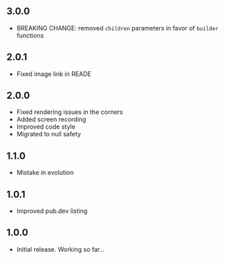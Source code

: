 ## 3.0.0

* BREAKING CHANGE: removed `children` parameters in favor of `builder` functions

## 2.0.1

* Fixed image link in READE

## 2.0.0

* Fixed rendering issues in the corners
* Added screen recording
* Improved code style
* Migrated to null safety

## 1.1.0

* Mistake in evolution

## 1.0.1

* Improved pub.dev listing

## 1.0.0

* Initial release. Working so far...

